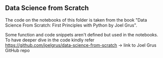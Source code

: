 ## Data Science from Scratch

The code on the notebooks of this folder is taken from the book "Data Science From Scratch: First
Principles with Python by Joel Grus".

Some function and code snippets aren't defined but used in the notebooks. To have deeper dive in the code
kindly refer <br> https://github.com/joelgrus/data-science-from-scratch -> link to Joel Grus GitHub repo
